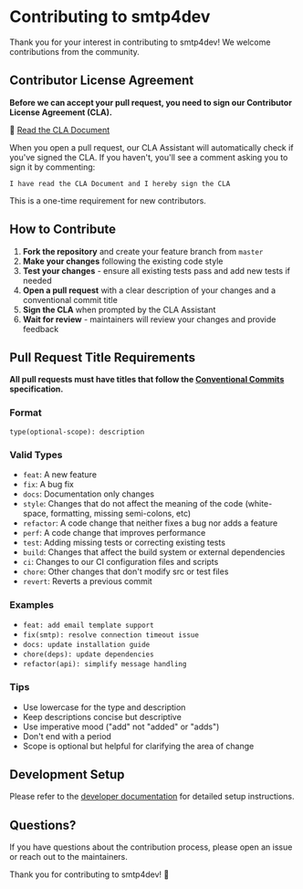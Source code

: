 # Contributing to smtp4dev

Thank you for your interest in contributing to smtp4dev! We welcome contributions from the community.

## Contributor License Agreement

**Before we can accept your pull request, you need to sign our Contributor License Agreement (CLA).**

📝 [Read the CLA Document](./CLA.md)

When you open a pull request, our CLA Assistant will automatically check if you've signed the CLA. If you haven't, you'll see a comment asking you to sign it by commenting:

```
I have read the CLA Document and I hereby sign the CLA
```

This is a one-time requirement for new contributors.

## How to Contribute

1. **Fork the repository** and create your feature branch from `master`
2. **Make your changes** following the existing code style
3. **Test your changes** - ensure all existing tests pass and add new tests if needed
4. **Open a pull request** with a clear description of your changes and a conventional commit title
5. **Sign the CLA** when prompted by the CLA Assistant
6. **Wait for review** - maintainers will review your changes and provide feedback

## Pull Request Title Requirements

**All pull requests must have titles that follow the [Conventional Commits](https://www.conventionalcommits.org/) specification.**

### Format

```
type(optional-scope): description
```

### Valid Types

- `feat`: A new feature
- `fix`: A bug fix
- `docs`: Documentation only changes
- `style`: Changes that do not affect the meaning of the code (white-space, formatting, missing semi-colons, etc)
- `refactor`: A code change that neither fixes a bug nor adds a feature
- `perf`: A code change that improves performance
- `test`: Adding missing tests or correcting existing tests
- `build`: Changes that affect the build system or external dependencies
- `ci`: Changes to our CI configuration files and scripts
- `chore`: Other changes that don't modify src or test files
- `revert`: Reverts a previous commit

### Examples

- `feat: add email template support`
- `fix(smtp): resolve connection timeout issue`
- `docs: update installation guide`
- `chore(deps): update dependencies`
- `refactor(api): simplify message handling`

### Tips

- Use lowercase for the type and description
- Keep descriptions concise but descriptive
- Use imperative mood ("add" not "added" or "adds")
- Don't end with a period
- Scope is optional but helpful for clarifying the area of change

## Development Setup

Please refer to the [developer documentation](./AGENTS.md) for detailed setup instructions.

## Questions?

If you have questions about the contribution process, please open an issue or reach out to the maintainers.

Thank you for contributing to smtp4dev! 🎉
